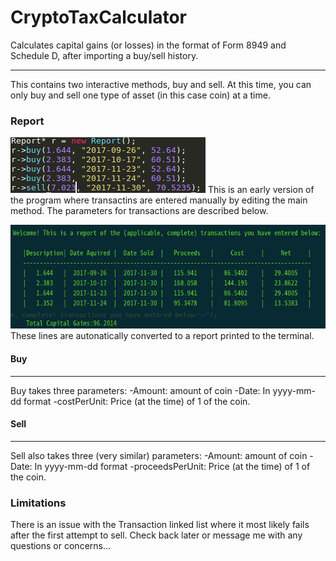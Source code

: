 # CryptoTaxCalculator
Calculates capital gains (or losses) in the format of Form 8949 and Schedule D, after importing a buy/sell history.
***

This contains two interactive methods, buy and sell. At this time, you can only buy and sell one type of asset (in this case coin) at a time.

### Report ###
![ScreenShot](images/CTcode.png)
This is an early version of the program where transactins are entered manually by editing the main method. The parameters for transactions are described below.

![ScreenShot](images/CTreport.png)
These lines are autonatically converted to a report printed to the terminal.

#### Buy ####
---

Buy takes three parameters:
-Amount: amount of coin
-Date: In yyyy-mm-dd format
-costPerUnit: Price (at the time) of 1 of the coin.

#### Sell ####
---

Sell also takes three (very similar) parameters:
-Amount: amount of coin
-Date: In yyyy-mm-dd format
-proceedsPerUnit: Price (at the time) of 1 of the coin.


### Limitations ###
There is an issue with the Transaction linked list where it most likely fails after the first attempt to sell. Check back later or message me with any questions or concerns...